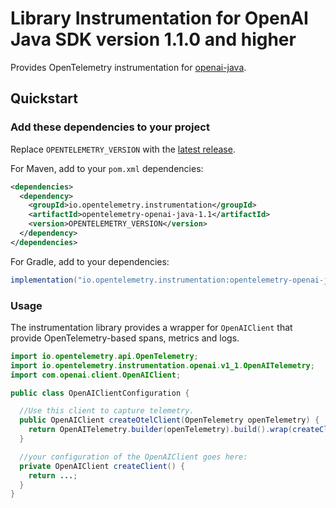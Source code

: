 # Library Instrumentation for OpenAI Java SDK version 1.1.0 and higher

Provides OpenTelemetry instrumentation for [openai-java](https://github.com/openai/openai-java/).

## Quickstart

### Add these dependencies to your project

Replace `OPENTELEMETRY_VERSION` with the [latest
release](https://search.maven.org/search?q=g:io.opentelemetry.instrumentation%20AND%20a:opentelemetry-openai-java-1.1).

For Maven, add to your `pom.xml` dependencies:

```xml
<dependencies>
  <dependency>
    <groupId>io.opentelemetry.instrumentation</groupId>
    <artifactId>opentelemetry-openai-java-1.1</artifactId>
    <version>OPENTELEMETRY_VERSION</version>
  </dependency>
</dependencies>
```

For Gradle, add to your dependencies:

```groovy
implementation("io.opentelemetry.instrumentation:opentelemetry-openai-java-1.1:OPENTELEMETRY_VERSION")
```

### Usage

The instrumentation library provides a wrapper for `OpenAIClient` that provide OpenTelemetry-based
spans, metrics and logs.

```java
import io.opentelemetry.api.OpenTelemetry;
import io.opentelemetry.instrumentation.openai.v1_1.OpenAITelemetry;
import com.openai.client.OpenAIClient;

public class OpenAIClientConfiguration {

  //Use this client to capture telemetry.
  public OpenAIClient createOtelClient(OpenTelemetry openTelemetry) {
    return OpenAITelemetry.builder(openTelemetry).build().wrap(createClient());
  }

  //your configuration of the OpenAIClient goes here:
  private OpenAIClient createClient() {
    return ...;
  }
}
```
